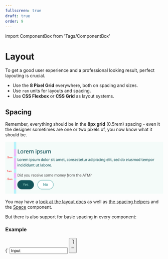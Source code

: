 ```yaml
---
fullscreen: true
draft: true
order: 9
---
```


import ComponentBox from 'Tags/ComponentBox'

<Intro>

# Layout

To get a good user experience and a professional looking result, perfect layouting is crucial.

- Use the **8 Pixel Grid** everywhere, both on spacing and sizes.
- Use `rem` units for layouts and spacing.
- Use **CSS Flexbox** or **CSS Grid** as layout systems.

## Spacing

Remember, everything should be in the **8px grid** (0.5rem) spacing - even it the designer sometimes are one or two pixels of, you now know what it should be.

![UX layout spacing](../usage/assets/ux-layout-spacing.png)

You may have a [look at the layout docs](!/uilib/usage/layout) as well as [the spacing helpers](!/uilib/usage/layout/spacing) and the [Space](/uilib/components/space) component.

But there is also support for basic spacing in every component:

### Example

<ComponentBox>
{`
<Input label="My Input" value="Input" right="small" />
<Button text="Button" />
`}
</ComponentBox>

---

<IntroFooter href="/uilib/intro/11-components-elements-patterns" text="Next - Components, Elements and Patterns" />

</Intro>
